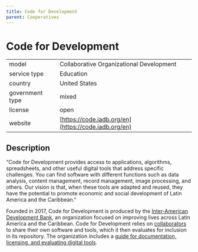 ```yaml
---
title: Code for Development
parent: Cooperatives
---
```


# Code for Development

|                   |                                          |
|:------------------|:-----------------------------------------|
| model             | Collaborative Organizational Development
| service type      | Education
| country           | United States
| government type   | mixed
| license           | open
| website           | [https://code.iadb.org/en](https://code.iadb.org/en)

## Description

“Code for Development provides access to applications, algorithms, spreadsheets, and other useful digital tools that address specific challenges. You can find software with different functions such as data analysis, content management, record management, image processing, and others. Our vision is that, when these tools are adapted and reused, they have the potential to promote economic and social development of Latin America and the Caribbean.”

Founded in 2017, Code for Development is produced by the [Inter-American Development Bank](https://www.iadb.org/en/about-us/overview), an organization focused on improving lives across Latin America and the Caribbean. Code for Development relies on [collaborators](https://code.iadb.org/en/contributors) to share their own software and tools, which it then evaluates for inclusion in its repository. The organization includes a [guide for documentation, licensing, and evaluating digital tools](https://el-bid.github.io/guia-de-publicacion/en/).
